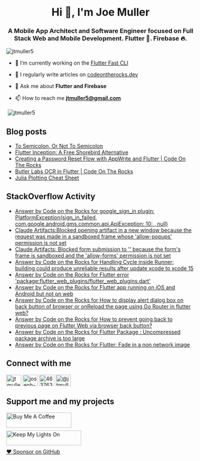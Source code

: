 <h1 align="center">Hi 👋, I'm Joe Muller</h1>
<h3 align="center">A Mobile App Architect and Software Engineer focused on Full Stack Web and Mobile Development. Flutter 💙. Firebase 🔥.</h3>

<p align="left"> <img src="https://komarev.com/ghpvc/?username=jtmuller5&label=Profile%20views&color=0e75b6&style=flat" alt="jtmuller5" /> </p>

- 🔭 I’m currently working on the [Flutter Fast CLI](https://pub.dev/packages/flutter_fast_cli)

- 📝 I regularly write articles on [codeontherocks.dev](https://codeontherocks.dev/blog)

- 💬 Ask me about **Flutter and Firebase**

- 📫 How to reach me **jtmuller5@gmail.com**
<p>&nbsp;<img align="center" src="https://github-readme-stats.vercel.app/api?username=jtmuller5&show_icons=true&locale=en" alt="jtmuller5" /></p>


## Blog posts
<!-- MEDIUM-STORY-LIST:START -->
- [To Semicolon, Or Not To Semicolon](https://jtmuller5.medium.com/to-semicolon-or-not-to-semicolon-e095d74be5dc?source=rss-832e1120db1f------2)
- [Flutter Inception: A Free Shorebird Alternative](https://jtmuller5.medium.com/flutter-inception-18e2e8217fb?source=rss-832e1120db1f------2)
- [Creating a Password Reset Flow with AppWrite and Flutter | Code On The Rocks](https://jtmuller5.medium.com/creating-a-password-reset-flow-with-appwrite-and-flutter-code-on-the-rocks-9db556be3cb7?source=rss-832e1120db1f------2)
- [Butler Labs OCR in Flutter | Code On The Rocks](https://jtmuller5.medium.com/butler-labs-ocr-in-flutter-code-on-the-rocks-423518f2713a?source=rss-832e1120db1f------2)
- [Julia Plotting Cheat Sheet](https://jtmuller5.medium.com/julia-plotting-cheat-sheet-fc67086f8c17?source=rss-832e1120db1f------2)
<!-- MEDIUM-STORY-LIST:END -->

## StackOverflow Activity
<!-- STACKOVERFLOW:START -->
- [Answer by Code on the Rocks for google_sign_in plugin: PlatformException&lpar;sign_in_failed, com.google.android.gms.common.api.ApiException: 10: , null&rpar;](https://stackoverflow.com/questions/76957461/google-sign-in-plugin-platformexceptionsign-in-failed-com-google-android-gms/78961441#78961441)
- [Claude Artifacts:Blocked opening artifact in a new window because the request was made in a sandboxed frame whose &#39;allow-popups&#39; permission is not set](https://stackoverflow.com/questions/78932647/claude-artifactsblocked-opening-artifact-in-a-new-window-because-the-request-wa)
- [Claude Artifacts: Blocked form submission to &#39;&#39; because the form&#39;s frame is sandboxed and the &#39;allow-forms&#39; permission is not set](https://stackoverflow.com/questions/78932525/claude-artifacts-blocked-form-submission-to-because-the-forms-frame-is-sand)
- [Answer by Code on the Rocks for Handling Cycle inside Runner; building could produce unreliable results after update xcode to xcode 15](https://stackoverflow.com/questions/77138968/handling-cycle-inside-runner-building-could-produce-unreliable-results-after-up/78911409#78911409)
- [Answer by Code on the Rocks for Flutter error &#39;package:flutter_web_plugins/flutter_web_plugins.dart&#39;](https://stackoverflow.com/questions/68687900/flutter-error-packageflutter-web-plugins-flutter-web-plugins-dart/78909378#78909378)
- [Answer by Code on the Rocks for Flutter app running on iOS and Android but not on web](https://stackoverflow.com/questions/78750319/flutter-app-running-on-ios-and-android-but-not-on-web/78907766#78907766)
- [Answer by Code on the Rocks for How to display alert dialog box on back button of browser or onReload the page using Go Router in flutter web?](https://stackoverflow.com/questions/73631454/how-to-display-alert-dialog-box-on-back-button-of-browser-or-onreload-the-page-u/78893128#78893128)
- [Answer by Code on the Rocks for How to prevent going back to previous page on Flutter Web via browser back button?](https://stackoverflow.com/questions/73914181/how-to-prevent-going-back-to-previous-page-on-flutter-web-via-browser-back-butto/78893114#78893114)
- [Answer by Code on the Rocks for Flutter Package : Uncompressed package archive is too large](https://stackoverflow.com/questions/67482453/flutter-package-uncompressed-package-archive-is-too-large/78884702#78884702)
- [Answer by Code on the Rocks for Flutter: Fade in a non network image](https://stackoverflow.com/questions/66777209/flutter-fade-in-a-non-network-image/78882305#78882305)
<!-- STACKOVERFLOW:END -->

## Connect with me
<p align="left">
<a href="https://twitter.com/codd_ontherocks" target="_blank"><img align="center" src="https://raw.githubusercontent.com/rahuldkjain/github-profile-readme-generator/master/src/images/icons/Social/twitter.svg" alt="jtmuller5" height="30" width="40" /></a>
<a href="https://linkedin.com/in/joseph-muller-iii-59671a10a" target="_blank"><img align="center" src="https://raw.githubusercontent.com/rahuldkjain/github-profile-readme-generator/master/src/images/icons/Social/linked-in-alt.svg" alt="joseph-muller-iii-59671a10a" height="30" width="40" /></a>
<a href="https://stackoverflow.com/users/12806961" target="_blank"><img align="center" src="https://raw.githubusercontent.com/rahuldkjain/github-profile-readme-generator/master/src/images/icons/Social/stack-overflow.svg" alt="4637638" height="30" width="40" /></a>
<a href="https://medium.com/@jtmuller5" target="_blank"><img align="center" src="https://raw.githubusercontent.com/rahuldkjain/github-profile-readme-generator/master/src/images/icons/Social/medium.svg" alt="@jtmuller5" height="30" width="40" /></a>
</p>

## Support me and my projects

<a href="https://buymeacoffee.com/mullr" target="_blank"><img align="left" src="https://cdn.buymeacoffee.com/buttons/default-orange.png" alt="Buy Me A Coffee" height="41" width="174"></a>
<br>
<br>

<a href="https://keepmylightson.xyz/support/joemuller" target="_blank"><img align="left" src="https://cdn.jsdelivr.net/gh/jtmuller5/strike/socials/Keep My Lights On BWY.png" alt="Keep My Lights On" height="40" width="200"></a>
<br>
<br>

[:heart: Sponsor on GitHub](https://github.com/sponsors/jtmuller5) 
